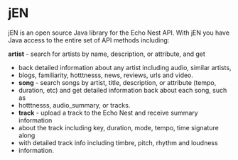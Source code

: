 # jEN 

jEN is an open source Java library for the Echo Nest API. With jEN you have Java
access to the entire set of API methods including:

 **artist** - search for artists by name, description, or attribute, and get
* back detailed information about any artist including audio, similar artists,
* blogs, familiarity, hotttnesss, news, reviews, urls and video.
* **song** - search songs by artist, title, description, or attribute (tempo,
* duration, etc) and get detailed information back about each song, such as
* hotttnesss, audio_summary, or tracks.
* **track** - upload a track to the Echo Nest and receive summary information
* about the track including key, duration, mode, tempo, time signature along
* with detailed track info including timbre, pitch, rhythm and loudness
* information.
